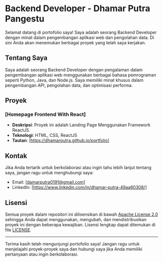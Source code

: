 # Backend Developer - Dhamar Putra Pangestu

Selamat datang di portofolio saya! Saya adalah seorang Backend Developer dengan minat dalam pengembangan aplikasi web dan pengolahan data. Di sini Anda akan menemukan berbagai proyek yang telah saya kerjakan.

## Tentang Saya

Saya adalah seorang Backend Developer dengan pengalaman dalam pengembangan aplikasi web menggunakan berbagai bahasa pemrograman seperti Python, Java, dan Node.js. Saya memiliki minat khusus dalam pengembangan API, pengolahan data, dan optimisasi performa.

## Proyek

### [Homepage Frontend With React]

- **Deskripsi**: Proyek ini adalah Landing Page Menggunakan Framework ReactJS.
- **Teknologi**: HTML, CSS, ReactJS
- **Tautan**: [https://dhamarputra.github.io/portfolio]

## Kontak

Jika Anda tertarik untuk berkolaborasi atau ingin tahu lebih lanjut tentang saya, jangan ragu untuk menghubungi saya:

- Email: [damarputra0191@gmail.com]
- LinkedIn: [https://www.linkedin.com/in/dhamar-putra-49aa60308/]

## Lisensi

Semua proyek dalam repositori ini dilisensikan di bawah [Apache License 2.0](LICENSE) sehingga Anda dapat menggunakan, mengubah, dan mendistribusikan proyek ini dengan beberapa kewajiban. Lisensi lengkap dapat ditemukan di file [LICENSE](LICENSE).

---

Terima kasih telah mengunjungi portofolio saya! Jangan ragu untuk menjelajahi proyek-proyek saya dan hubungi saya jika Anda memiliki pertanyaan atau ingin berkolaborasi.
